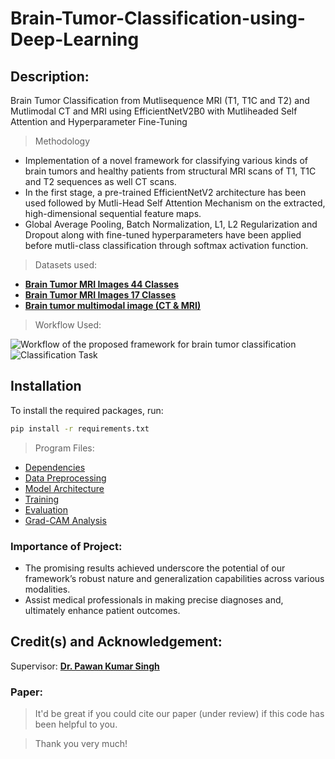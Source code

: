 # Brain-Tumor-Classification-using-Deep-Learning

## Description:

Brain Tumor Classification from Mutlisequence MRI (T1, T1C and T2) and Mutlimodal CT and MRI using EfficientNetV2B0 with Mutliheaded Self Attention and Hyperparameter Fine-Tuning

> Methodology

- Implementation of a novel framework for classifying various kinds of brain tumors and healthy patients from structural MRI scans of T1, T1C and T2 sequences as well CT scans.
- In the first stage, a pre-trained EfficientNetV2 architecture has been used followed by Mutli-Head Self Attention Mechanism on the extracted, high-dimensional sequential feature maps.
- Global Average Pooling, Batch Normalization, L1, L2 Regularization and Dropout along with fine-tuned hyperparameters have been applied before mutli-class classification through softmax activation function.

> Datasets used:
- **[Brain Tumor MRI Images 44 Classes](https://www.kaggle.com/datasets/fernando2rad/brain-tumor-mri-images-44c)**
- **[Brain Tumor MRI Images 17 Classes](https://www.kaggle.com/datasets/fernando2rad/brain-tumor-mri-images-17-classes)**
- **[Brain tumor multimodal image (CT & MRI)](https://www.kaggle.com/datasets/murtozalikhon/brain-tumor-multimodal-image-ct-and-mri)**

> Workflow Used:

![Workflow of the proposed framework for brain tumor classification](https://github.com/user-attachments/assets/d889103d-72c8-43f6-ad19-196e4015311a)
![Classification Task](https://github.com/user-attachments/assets/b15931ac-f4c8-4ce4-b1ab-3a64d3134719)

## Installation

To install the required packages, run:

```bash
pip install -r requirements.txt
```

> Program Files:
- [Dependencies](https://github.com/ksatrajit0/Brain-Tumor-Classification-using-Deep-Learning/blob/main/requirements.txt)
- [Data Preprocessing](https://github.com/ksatrajit0/Brain-Tumor-Classification-using-Deep-Learning/blob/main/data_preprocessing.py)
- [Model Architecture](https://github.com/ksatrajit0/Brain-Tumor-Classification-using-Deep-Learning/blob/main/model.py)
- [Training](https://github.com/ksatrajit0/Brain-Tumor-Classification-using-Deep-Learning/blob/main/training.py)
- [Evaluation](https://github.com/ksatrajit0/Brain-Tumor-Classification-using-Deep-Learning/blob/main/evaluation.py)
- [Grad-CAM Analysis](https://github.com/ksatrajit0/Brain-Tumor-Classification-using-Deep-Learning/blob/main/grad_cam_analysis.py)

### Importance of Project:
- The promising results achieved underscore the potential of our framework’s robust nature and generalization capabilities across various modalities.
- Assist medical professionals in making precise diagnoses and, ultimately enhance patient outcomes.

## Credit(s) and Acknowledgement:

Supervisor: **[Dr. Pawan Kumar Singh](https://scholar.google.com/citations?user=LctgJHoAAAAJ&hl=en&oi=ao)**

### Paper:
> It'd be great if you could cite our paper (under review) if this code has been helpful to you.
 
> Thank you very much!


